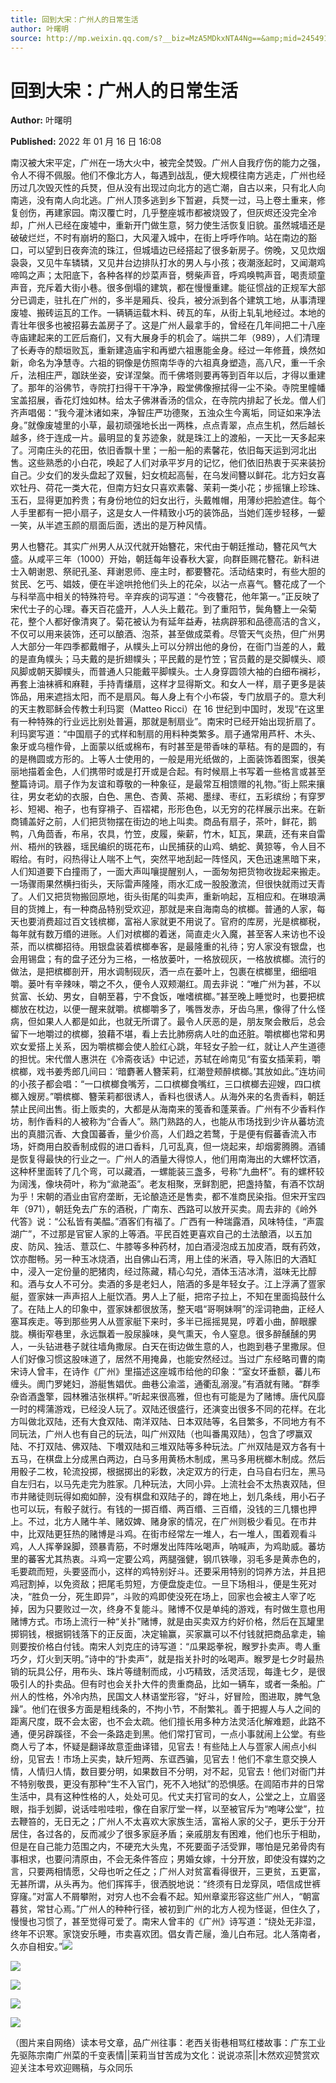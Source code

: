 ```yaml
---
title: 回到大宋：广州人的日常生活
author: 叶曙明
source: http://mp.weixin.qq.com/s?__biz=MzA5MDkxNTA4Ng==&amp;mid=2454911903&amp;idx=1&amp;sn=bacd41103b140e2fb8179304a5ce2327&amp;chksm=87a233feb0d5bae87f7522eb9aa661642fbc52c8f809a38d64af3099cc4fd1306438cb24afa2#rd
---
```


# 回到大宋：广州人的日常生活

**Author:** 叶曙明

**Published:** 2022 年 01 月 16 日 16:08

南汉被大宋平定，广州在一场大火中，被完全焚毁。广州人自我疗伤的能力之强，令人不得不佩服。他们不像北方人，每遇到战乱，便大规模往南方逃走，广州也经历过几次毁灭性的兵燹，但从没有出现过向北方的逃亡潮，自古以来，只有北人向南逃，没有南人向北逃。广州人顶多逃到乡下暂避，兵燹一过，马上卷土重来，修复创伤，再建家园。南汉覆亡时，几乎整座城市都被烧毁了，但灰烬还没完全冷却，广州人已经在废墟中，重新开门做生意，努力使生活恢复旧貌。虽然城墙还是破破烂烂，不时有崩坍的豁口，大风灌入城中，在街上呼呼作响。站在南边的豁口，可以望到日夜奔流的珠江，但城墙边已经搭起了很多新房子。傍晚，又见炊烟袅袅，又见牛车辚辚，又见井台边排队打水的男人与小孩；夜潮涨起时，又闻潮鸡啼鸣之声；太阳底下，各种各样的炒菜声音，劈柴声音，呼鸡唤鸭声音，喝责顽童声音，充斥着大街小巷。很多倒塌的建筑，都在慢慢重建。能征惯战的正规军大部分已调走，驻扎在广州的，多半是厢兵、役兵，被分派到各个建筑工地，从事清理废墟、搬砖运瓦的工作。一辆辆运载木料、砖瓦的车，从街上轧轧地经过。本地的青壮年很多也被招募去盖房子了。这是广州人最拿手的，曾经在几年间把二十八座寺庙建起来的工匠后裔们，又有大展身手的机会了。端拱二年（989），人们清理了长寿寺的颓垣败瓦，重新建造庙宇和再塑六祖惠能金身。经过一年修葺，焕然如新，命名为净慧寺。六祖的铜像是仿照南华寺的六祖真身塑造，高八尺，重一千余斤，法相庄严，跏趺坐姿，安详涅槃。而千佛塔则要再等到百年以后，才得以重建了。那年的浴佛节，寺院打扫得干干净净，殿堂佛像擦拭得一尘不染。寺院里幢幡宝盖招展，香花灯烛如林。给太子佛淋香汤的信众，在寺院内排起了长龙。僧人们齐声唱偈：“我今灌沐诸如来，净智庄严功德聚，五浊众生今离垢，同证如来净法身。”就像废墟里的小草，最初顽强地长出一两株，点点青翠，点点生机，然后越长越多，终于连成一片。最明显的复苏迹象，就是珠江上的渡船，一天比一天多起来了。河南庄头的花田，依旧香飘十里；一船一船的素馨花，依旧每天运到河北出售。这些熟悉的小白花，唤起了人们对承平岁月的记忆，他们依旧热衷于买来装扮自己。少女们的发头盘起了双鬟，妇女梳起高髻，在乌发间簪以鲜花。北方妇女喜欢牡丹、荷花一类大花，但南方妇女只喜欢素馨、茉莉一类小花；步摇镶上珍珠、玉石，显得更加矜贵；有身份地位的妇女出行，头戴帷帽，用薄纱把脸遮住。每个人手里都有一把小扇子，这是女人一件精致小巧的装饰品，当她们莲步轻移，一颦一笑，从半遮玉颜的扇面后面，透出的是万种风情。

男人也簪花。其实广州男人从汉代就开始簪花，宋代由于朝廷推动，簪花风气大盛。从咸平三年（1000）开始，朝廷每年设春秋大宴，向群臣赐花簪花。新科进士入朝谢恩、祭祀孔圣、拜谢恩师、座主时，都要簪花。活动结束时，有些大胆的贫民、乞丐、娼妓，便在半途哄抢他们头上的花朵，以沾一点喜气。簪花成了一个与科举高中相关的特殊符号。辛弃疾的词写道：“今夜簪花，他年第一。”正反映了宋代士子的心理。春天百花盛开，人人头上戴花。到了重阳节，鬓角簪上一朵菊花，整个人都好像清爽了。菊花被认为有延年益寿，袪病辟邪和品德高洁的含义，不仅可以用来装饰，还可以酿酒、泡茶，甚至做成菜肴。尽管天气炎热，但广州男人大部分一年四季都戴帽子，从幞头上可以分辨出他的身份，在衙门当差的人，戴的是直角幞头；马夫戴的是折翅幞头；平民戴的是竹笠；官员戴的是交脚幞头、顺风脚或朝天脚幞头，而普通人只能戴平脚幞头。士人身穿圆领大袖的白细布襕衫，再套上油袜裤和麻鞋，手持青缣扇，这样才显得斯文。和女人一样，扇子更多是装饰品，用来遮挡太阳，而不是扇风。每人身上有个小布袋，专门放扇子的。意大利的天主教耶稣会传教士利玛窦（Matteo Ricci）在 16 世纪到中国时，发现“在这里有一种特殊的行业远比别处普遍，那就是制扇业”。南宋时已经开始出现折扇了。利玛窦写道：“中国扇子的式样和制扇的用料种类繁多。扇子通常用芦杆、木头、象牙或乌檀作骨，上面蒙以纸或棉布，有时甚至是带香味的草秸。有的是圆的，有的是椭圆或方形的。上等人士使用的，一般是用光纸做的，上面装饰着图案，很美丽地描着金色，人们携带时或是打开或是合起。有时候扇上书写着一些格言或甚至整篇诗词。扇子作为友谊和尊敬的一种象征，是最常互相馈赠的礼物。”街上熙来攘往，男女老幼的衣服，白色、黑色、杏黄、茶褐、墨绿、枣红，五彩缤纷；有穿罗衫、短褐、袍子，也有穿褙子、百褶裙，形形色色，以无穷的花样展示出来。在新商铺盖好之前，人们把货物摆在街边的地上叫卖。商品有扇子，茶叶，鲜花，鹅鸭，八角茴香，布帛，农具，竹笠，皮履，柴薪，竹木，缸瓦，果蔬，还有来自雷州、梧州的铁器，瑶民编织的斑花布，山民捕获的山鸡、蚺蛇、黄猄等，令人目不暇给。有时，闷热得让人喘不上气，突然平地刮起一阵怪风，天色迅速黑暗下来，人们知道要下白撞雨了，一面大声叫嚷提醒别人，一面匆匆把货物收拢起来搬走。一场骤雨果然横扫街头，天际雷声隆隆，雨水汇成一股股激流，但很快就雨过天青了。人们又把货物搬回原地，街头街尾的叫卖声，重新响起，互相应和。在琳琅满目的货摊上，有一种商品特别受欢迎，那就是来自海南岛的槟榔。普通的人家，每天也要消费超过百文钱槟榔，富裕人家就更不用说了。官府的库房，光是槟榔税，每年就有数万缗的进账。人们对槟榔的着迷，简直走火入魔，甚至客人来访也不设茶，而以槟榔招待。用银盘装着槟榔奉客，是最隆重的礼待；穷人家没有银盘，也会用锡盘；有的盘子还分为三格，一格放蒌叶，一格放砚灰，一格放槟榔。流行的做法，是把槟榔剖开，用水调制砚灰，洒一点在蒌叶上，包裹在槟榔里，细细咀嚼。蒌叶有辛辣味，嚼之不久，便令人双颊潮红。周去非说：“唯广州为甚，不以贫富、长幼、男女，自朝至暮，宁不食饭，唯嗜槟榔。”甚至晚上睡觉时，也要把槟榔放在枕边，以便一醒来就嚼。槟榔嚼多了，嘴唇发赤，牙齿乌黑，像得了什么怪病，但如果人人都是如此，也就无所谓了。最令人厌恶的是，朋友聚会散后，总会留下一地嚼过的槟榔，狼藉不堪，看上去比肺痨病人吐的血还脏。嚼槟榔也常和男欢女爱搭上关系，因为嚼槟榔会使人脸红心跳，年轻女子脸一红，就让人产生道德的担忧。宋代僧人惠洪在《冷斋夜话》中记述，苏轼在岭南见“有蛮女插茉莉，嚼槟榔，戏书姜秀郎几间曰：‘暗麝著人簪茉莉，红潮登颊醉槟榔。’其放如此。”连坊间的小孩子都会唱：“一口槟榔食嘴芳，二口槟榔食嘴红，三口槟榔去迎嫂，四口槟榔入嫂房。”嚼槟榔、簪茉莉都很诱人，香料也很诱人。从海外来的名贵香料，朝廷禁止民间出售。街上贩卖的，大都是从海南来的笺香和蓬莱香。广州有不少香料作坊，制作香料的人被称为“合香人”。熟门熟路的人，也能从市场找到少许从蕃坊流出的真腊沉香、大食国蕃香，量少价高，人们趋之若鹜，于是便有假蕃香流入市场，奸商用白胶香制成假的进口香料，几可乱真，但一烧起来，却烟雾腾腾。酒铺是恢复得最快的行业之一。广州人的酒量大得惊人，他们用南海出的大螺杯饮酒，这种杯里面转了几个弯，可以藏酒，一螺能装三盏多，号称“九曲杯”。有的螺杯较为阔浅，像块荷叶，称为“㶑滟盃”。老友相聚，烹鲜割肥，把盏持螯，有酒不饮胡为乎！宋朝的酒业由官府垄断，无论酿造还是售卖，都不准商民染指。但宋开宝四年（971），朝廷免去广东的酒税，广南东、西路可以放开买卖。周去非的《岭外代答》说：“公私皆有美醖。”酒客们有福了。广西有一种瑞露酒，风味特佳，“声震湖广”，不过那是官宦人家的上等酒。平民百姓更喜欢自己的土法酿酒，以五加皮、防风、独活、薏苡仁、牛膝等多种药材，加白酒浸泡成五加皮酒，既有药效，饮亦酣畅。另一种玉冰烧酒，出自佛山石湾，用上佳的米酒，导入陈旧的大酒缸中，浸入一定份量的肥猪肉，经过陈藏，精心勾兑，酒体玉洁冰清，滋味无比醇和。酒与女人不可分。卖酒的多是老妇人，陪酒的多是年轻女子。江上浮满了疍家艇，疍家妹一声声招人上艇饮酒。男人上了艇，把帘子拉上，不知在里面捣鼓什么了。在陆上人的印象中，疍家妹都很放荡，整天唱“哥啊妹啊”的淫词艳曲，正经人塞耳疾走。等到那些男人从疍家艇下来时，多半已摇摇晃晃，哼着小曲，醉眼朦胧。横街窄巷里，永远飘着一股尿臊味，臭气熏天，令人窒息。很多醉醺醺的男人，一头钻进巷子就往墙角撒尿。白天在街边做生意的人，也跑到巷子里撒尿。但人们好像习惯这股味道了，居然不用掩鼻，也能安然经过。当过广东经略司曹的南宋诗人曾丰，在诗作《广州》里描述这座城市给他的印象：“室女环垂额，蕃儿布缠头。阓门罗姥妇，游艇售娼优。曲巷公渝滥，通衢乱溺溲。”有酒就有赌。“群季杂沓酒盏擎，园林雅洁张棋枰。”听起来很高雅，但也有可能是为了赌博。唐代风靡一时的樗蒲游戏，已经没人玩了。双陆还很盛行，还演变出很多不同的花样。在北方叫做北双陆，还有大食双陆、南洋双陆、日本双陆等，名目繁多，不同地方有不同玩法，广州人也有自己的玩法，叫广州双陆（也叫番禺双陆），包含了啰赢双陆、不打双陆、佛双陆、下囋双陆和三堆双陆等多种玩法。广州双陆是双方各有十五马，在棋盘上分成黑白两边，白马多用黄杨木制成，黑马多用桄榔木制成。然后用骰子二枚，轮流投掷，根据掷出的彩数，决定双方的行走，白马自右归左，黑马自左归右，以马先走完为胜家。几种玩法，大同小异。上流社会不太热衷双陆，但市井赌徒则玩得如痴如醉，没有棋盘和双陆子的，蹲在地上，划几条线，用小石子也可以玩，有骰子就行。有钱的一掷百缗、两百缗、三百缗，没钱的三几镮也押上。不过，北方人赌牛羊、赌奴婢、赌身家的情况，在广州则极少看见。在市井中，比双陆更狂热的赌博是斗鸡。在街市经常左一堆人，右一堆人，围着观看斗鸡，人人挥拳跺脚，颈暴青筋，不时爆发出阵阵吆喝声，呐喊声，为鸡助威。蕃坊里的蕃客尤其热衷。斗鸡一定要公鸡，两腿强健，钢爪铁喙，羽毛多是黄赤色的，毛要疏而短，头要竖而小，这样的鸡特别好斗。还要采用特别的饲养方法，并且把鸡冠割掉，以免资敌；把尾毛剪短，方便盘旋走位。一旦下场相斗，便是生死对决，“胜负一分，死生即异”，斗败的鸡即使没死在场上，回家也会被主人宰了吃掉，因为只要败过一次，终身不复能斗。赌博不仅是单纯的游戏，有时做生意也用赌博方式。市场上流行一种“关扑”赌博，就是由买卖双方约好价格，然后在瓦罐里掷铜钱，根据铜钱落下的正反面，决定输赢，买家赢可以不付钱就把商品拿走，输则要按价格白付钱。南宋人刘克庄的诗写道：“瓜果跽拳祝，睺罗扑卖声。粤人重巧夕，灯火到天明。”诗中的“扑卖声”，就是指关扑时的吆喝声。睺罗是七夕时最热销的玩具公仔，用布头、珠片等缝制而成，小巧精致，活灵活现，每逢七夕，是很吸引人的扑卖品。但有时也会关扑大件的贵重商品，比如一辆车，或者一条船。广州人的性格，外冷内热，民国文人林语堂形容，“好斗，好冒险，图进取，脾气急躁”。他们在很多方面是粗线条的，不拘小节，不耐繁礼。善于把握人与人之间的距离尺度，既不会太密，也不会太疏。他们擅长用多种方法灵活化解难题，此路不通，便另辟蹊径，不会一条路走到黑。他们常打官司，一点小事就闹上公堂。有些商人亏了本，怀疑是翻译故意歪曲译错，见官去！有些陆上人与疍家人闹点小纠纷，见官去！市场上买卖，缺斤短两、东诓西骗，见官去！他们不拿生意交换人情，人情归人情，数目要分明，如果数目不分明，对不起，见官去！他们对衙门并不特别敬畏，更没有那种“生不入官门，死不入地狱”的恐惧感。在闾陌市井的日常生活中，具有这种性格的人，处处可见。代丈夫打官司的女人，公堂之上，立眉竖眼，指手划脚，说话哇啦哇啦，像在自家厅堂一样，以至被官斥为“咆哮公堂”，拉去鞭笞的，无日无之；广州人不太喜欢大家族生活，富裕人家的父子，更乐于分开居住，各过各的，反而减少了很多家庭矛盾；亲戚朋友有困难，他们也乐于相助，但是在自己能力范围之内，不硬充大头鬼，不死要面子活受罪，哪怕是兄弟骨肉有事相求，也要问清原由，不会无条件答应；男婚女嫁，十分开放，即使没有媒妁之言，只要两相情愿，父母也听之任之；广州人对贫富看得很开，三更贫，五更富，无甚所谓，从头再为。他们挥挥手，很洒脱地说：“终须有日龙穿凤，唔信成世裤穿窿。”对富人不屑攀附，对穷人也不会看不起。知州章楶形容这些广州人，“朝富暮贫，常甘心焉。”广州人的种种行径，被初到广州的北方人视为怪诞，但住久了，慢慢也习惯了，甚至觉得可爱了。南宋人曾丰的《广州》诗写道：“绕处无非湿，终年不识寒。家饶安乐睡，市卖喜欢团。倡女青芒屦，渔儿白布冠。北人落南者，久亦自相安。”![](https://mmbiz.qpic.cn/mmbiz_jpg/PJWG74pLsMaUcIhbKKiaRUQiayUicCm4Michv7CWn9xJg92JSa1dcgOgeh9oS0az3TlEAwz7RozE8aLZeHGPYfeLhg/640)

![](https://mmbiz.qpic.cn/mmbiz_jpg/PJWG74pLsMaUcIhbKKiaRUQiayUicCm4MichuE7qJvFsPd4JEibSwkMIXsIzL9hkJFo0x1gib6UsdFQuvbiaGe1CbvXow/640)

![](https://mmbiz.qpic.cn/mmbiz_jpg/PJWG74pLsMaUcIhbKKiaRUQiayUicCm4MichWggu25O2DlYnZmC5qcXmrYKa5dN8BzwjlD8zNwFz4dn612l4FG92gA/640)

![](https://mmbiz.qpic.cn/mmbiz_jpg/PJWG74pLsMaUcIhbKKiaRUQiayUicCm4Mich4dxTrcsia1YJziaRQpcFp0HJiacpABH11Z5G8J4JwLydM6WSBfj5In0KQ/640)

![](https://mmbiz.qpic.cn/mmbiz_jpg/PJWG74pLsMaUcIhbKKiaRUQiayUicCm4Michd45B0XURD1VM1oBFpU5Hy0woMQ75dicIbTF7VyNQcsOSibI6RaKK99jQ/640)

（图片来自网络）读本号文章，品广州往事：老西关街巷相骂红楼故事：广东工业先驱陈宗南广州菜的千变表情||茉莉当甘苦成为文化：说说凉茶||木然欢迎赞赏欢迎关注本号欢迎赐稿，与众同乐
